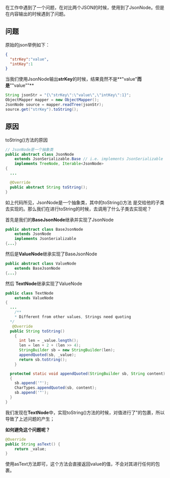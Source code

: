 在工作中遇到了一个问题，在对比两个JSON的时候，使用到了JsonNode。但是在内容输出的时候遇到了问题。



## 问题

原始的json举例如下：

```json
{
  "strKey":"value",
  "intKey":1
}
```

当我们使用JsonNode输出**strKey**的时候，结果竟然不是**"value"**而是**""value""**

```java
String jsonStr = "{\"strKey\":\"value\",\"intKey\":1}";
ObjectMapper mapper = new ObjectMapper();
JsonNode source = mapper.readTree(jsonStr);
source.get("strKey").toString();
```

## 原因

toString()方法的原因

```java
// JsonNode是一个抽象类
public abstract class JsonNode
    extends JsonSerializable.Base // i.e. implements JsonSerializable
    implements TreeNode, Iterable<JsonNode>
{
  ...

  @Override
  public abstract String toString();
}
```

如上代码所见，JsonNode是一个抽象类，其中的toString()方法 是交给他的子类去实现的。那么我们在进行toString的时候，去调用了什么子类去实现呢？

首先是我们的**BaseJsonNode**继承并实现了JsonNode

```java
public abstract class BaseJsonNode
    extends JsonNode
    implements JsonSerializable
{...}
```

然后是**ValueNode**继承实现了BaseJsonNode

```java
public abstract class ValueNode
    extends BaseJsonNode
{...}
```

然后 **TextNode**继承实现了ValueNode

```java
public class TextNode
    extends ValueNode
{
  ...
	/**
    * Different from other values, Strings need quoting
  */
   @Override
  public String toString()
    {
      int len = _value.length();
      len = len + 2 + (len >> 4);
      StringBuilder sb = new StringBuilder(len);
      appendQuoted(sb, _value);
      return sb.toString();
    }

  protected static void appendQuoted(StringBuilder sb, String content)
  {
    sb.append('"');
    CharTypes.appendQuoted(sb, content);
    sb.append('"');
  }
}
```

我们发现在**TextNode**中，实现toString()方法的时候，对值进行了"的包裹，所以导致了上述问题的产生；

**如何避免这个问题呢？**

```java
@Override
public String asText() {
    return _value;
}
```

使用asText方法即可，这个方法会直接返回value的值，不会对其进行任何的包裹。